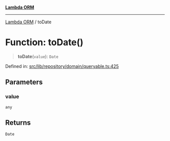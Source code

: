 [**Lambda ORM**](../README.md)

***

[Lambda ORM](../README.md) / toDate

# Function: toDate()

> **toDate**(`value`): `Date`

Defined in: [src/lib/repository/domain/queryable.ts:425](https://github.com/lambda-orm/lambdaorm-base/blob/54d568062b637a6aed5442a048b140146d1f573b/src/lib/repository/domain/queryable.ts#L425)

## Parameters

### value

`any`

## Returns

`Date`
